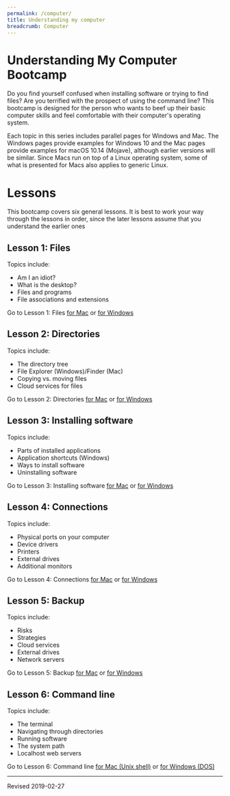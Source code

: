 ```yaml
---
permalink: /computer/
title: Understanding my computer
breadcrumb: Computer
---
```


# Understanding My Computer Bootcamp

Do you find yourself confused when installing software or trying to find files? Are you terrified with the prospect of using the command line? This bootcamp is designed for the person who wants to beef up their basic computer skills and feel comfortable with their computer's operating system.  

Each topic in this series includes parallel pages for Windows and Mac.  The Windows pages provide examples for Windows 10 and the Mac pages provide examples for macOS 10.14 (Mojave), although earlier versions will be similar.  Since Macs run on top of a Linux operating system, some of what is presented for Macs also applies to generic Linux.

# Lessons

This bootcamp covers six general lessons.  It is best to work your way through the lessons in order, since the later lessons assume that you understand the earlier ones

## Lesson 1: Files

Topics include:
- Am I an idiot?
- What is the desktop?
- Files and programs
- File associations and extensions

Go to Lesson 1: Files [for Mac](files-mac/) or [for Windows](files-windows/)

## Lesson 2: Directories

Topics include:
- The directory tree
- File Explorer (Windows)/Finder (Mac)
- Copying vs. moving files
- Cloud services for files

Go to Lesson 2: Directories [for Mac](directories-mac/) or [for Windows](directories-windows/)

## Lesson 3: Installing software

Topics include:
- Parts of installed applications
- Application shortcuts (Windows)
- Ways to install software
- Uninstalling software

Go to Lesson 3: Installing software [for Mac](installation-mac/) or [for Windows](installation-windows/)

## Lesson 4: Connections

Topics include:
- Physical ports on your computer
- Device drivers
- Printers
- External drives
- Additional monitors

Go to Lesson 4: Connections [for Mac](connections-mac/) or [for Windows](connections-windows/)

## Lesson 5: Backup

Topics include:
- Risks
- Strategies
- Cloud services
- External drives
- Network servers

Go to Lesson 5: Backup [for Mac](backup-mac/) or [for Windows](backup-windows/)

## Lesson 6: Command line

Topics include:
- The terminal
- Navigating through directories
- Running software
- The system path
- Localhost web servers

Go to Lesson 6: Command line [for Mac (Unix shell)](command-unix) or [for Windows (DOS)](command-windows)

----
Revised 2019-02-27
